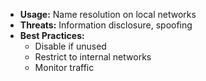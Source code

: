 - **Usage:** Name resolution on local networks  
- **Threats:** Information disclosure, spoofing  
- **Best Practices:**  
  - Disable if unused  
  - Restrict to internal networks  
  - Monitor traffic
